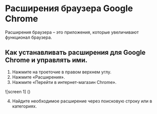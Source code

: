 # Расширения браузера Google Chrome

Расширения браузера – это приложения, которые увеличивают функционал браузера.

## Как устанавливать расширения для Google Chrome и управлять ими.

1. Нажмите на троеточие в правом верхнем углу.
2. Нажмите «Расширения».
3. Нажмите «Перейти в интернет-магазин Chrome».

![screen 1]
()

4. Найдите необходимое расширение через поисковую строку или в категориях. 

